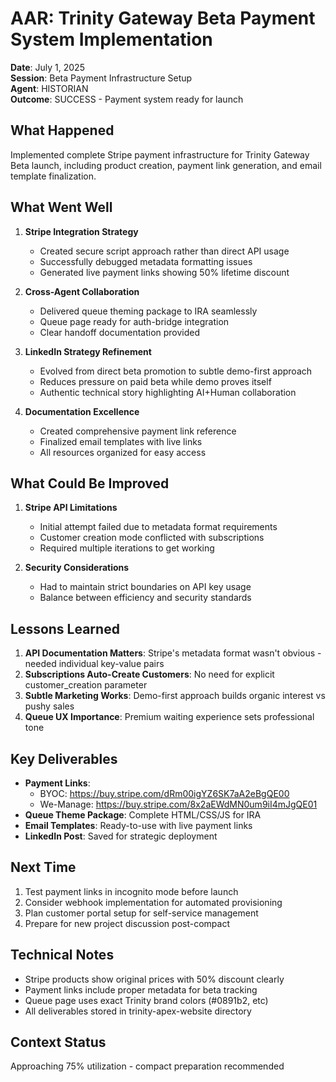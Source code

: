 # AAR: Trinity Gateway Beta Payment System Implementation

**Date**: July 1, 2025  
**Session**: Beta Payment Infrastructure Setup  
**Agent**: HISTORIAN  
**Outcome**: SUCCESS - Payment system ready for launch

## What Happened

Implemented complete Stripe payment infrastructure for Trinity Gateway Beta launch, including product creation, payment link generation, and email template finalization.

## What Went Well

1. **Stripe Integration Strategy**
   - Created secure script approach rather than direct API usage
   - Successfully debugged metadata formatting issues
   - Generated live payment links showing 50% lifetime discount

2. **Cross-Agent Collaboration**
   - Delivered queue theming package to IRA seamlessly
   - Queue page ready for auth-bridge integration
   - Clear handoff documentation provided

3. **LinkedIn Strategy Refinement**
   - Evolved from direct beta promotion to subtle demo-first approach
   - Reduces pressure on paid beta while demo proves itself
   - Authentic technical story highlighting AI+Human collaboration

4. **Documentation Excellence**
   - Created comprehensive payment link reference
   - Finalized email templates with live links
   - All resources organized for easy access

## What Could Be Improved

1. **Stripe API Limitations**
   - Initial attempt failed due to metadata format requirements
   - Customer creation mode conflicted with subscriptions
   - Required multiple iterations to get working

2. **Security Considerations**
   - Had to maintain strict boundaries on API key usage
   - Balance between efficiency and security standards

## Lessons Learned

1. **API Documentation Matters**: Stripe's metadata format wasn't obvious - needed individual key-value pairs
2. **Subscriptions Auto-Create Customers**: No need for explicit customer_creation parameter
3. **Subtle Marketing Works**: Demo-first approach builds organic interest vs pushy sales
4. **Queue UX Importance**: Premium waiting experience sets professional tone

## Key Deliverables

- **Payment Links**: 
  - BYOC: https://buy.stripe.com/dRm00igYZ6SK7aA2eBgQE00
  - We-Manage: https://buy.stripe.com/8x2aEWdMN0um9iI4mJgQE01
- **Queue Theme Package**: Complete HTML/CSS/JS for IRA
- **Email Templates**: Ready-to-use with live payment links
- **LinkedIn Post**: Saved for strategic deployment

## Next Time

1. Test payment links in incognito mode before launch
2. Consider webhook implementation for automated provisioning
3. Plan customer portal setup for self-service management
4. Prepare for new project discussion post-compact

## Technical Notes

- Stripe products show original prices with 50% discount clearly
- Payment links include proper metadata for beta tracking
- Queue page uses exact Trinity brand colors (#0891b2, etc)
- All deliverables stored in trinity-apex-website directory

## Context Status
Approaching 75% utilization - compact preparation recommended